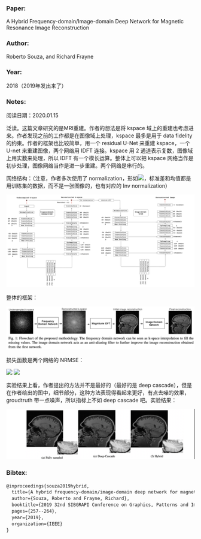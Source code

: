 ### Paper:

A Hybrid Frequency-domain/Image-domain Deep Network for Magnetic Resonance Image Reconstruction

### Author:

Roberto Souza, and Richard Frayne

### Year:

2018（2019年发出来了）

### Notes:

阅读日期：2020.01.15

泛读。这篇文章研究的是MRI重建。作者的想法是将 kspace 域上的重建也考虑进来。作者发现之前的工作都是在图像域上处理，kspace 最多是用于 data fidelity 的约束。作者的框架也比较简单，用一个 residual U-Net 来重建 kspace，一个 U-net 来重建图像，两个网络用 IDFT 连接。kspace 用 2 通道表示复数，图像域上用实数来处理，所以 IDFT 有一个模长运算。整体上可以把 kspace 网络当作是初步处理，图像网络当作是进一步重建。两个网络是串行的。

网络结构：（注意，作者多次使用了 normalization，形如<img src="http://latex.codecogs.com/svg.latex? F_{u_{n o r m}}=\frac{F_{u}-\mu_{F_{u_{t r a i n}}}}{\sigma_{F_{u_{t r a i n}}}}" border="0"/>，标准差和均值都是用训练集的数据，而不是一张图像的，也有对应的 Inv normalization）

<img src="https://raw.githubusercontent.com/Theodore-PKU/pictures/master/%E6%88%AA%E5%B1%8F2020-01-15%E4%B8%8A%E5%8D%8811.12.27.png"/>

整体的框架：

<img src="https://raw.githubusercontent.com/Theodore-PKU/pictures/master/%E6%88%AA%E5%B1%8F2020-01-15%E4%B8%8A%E5%8D%8811.12.19.png"/>

损失函数是两个网络的 NRMSE：

<img src="http://latex.codecogs.com/svg.latex? N R M S E(\widehat{f}, f)=\frac{\sqrt{\frac{1}{M} \sum_{i=1}^{M}[\widehat{f}(i)-f(i)]^{2}}}{\max (f)-\min (f)}" border="0"/>

<img src="http://latex.codecogs.com/svg.latex? \mathcal{L}=\frac{1}{N} \sum_{i=1}^{N} w_{1} \times N R M S E\left(F_{i}, \widehat{F}_{i}\right)+w_{2} \times N R M S E\left(f_{i}, \widehat{f}_{i}\right)" border="0"/>

实验结果上看，作者提出的方法并不是最好的（最好的是 deep cascade），但是在作者给出的图中，细节部分，这种方法表现得看起来更好，有点去噪的效果，groudtruth 带一点噪声，所以指标上不如 deep cascade 吧。实验结果：

<img src="https://raw.githubusercontent.com/Theodore-PKU/pictures/master/%E6%88%AA%E5%B1%8F2020-01-15%E4%B8%8A%E5%8D%8811.20.19.png"/>

### Bibtex:

```latex
@inproceedings{souza2019hybrid,
  title={A hybrid frequency-domain/image-domain deep network for magnetic resonance image reconstruction},
  author={Souza, Roberto and Frayne, Richard},
  booktitle={2019 32nd SIBGRAPI Conference on Graphics, Patterns and Images (SIBGRAPI)},
  pages={257--264},
  year={2019},
  organization={IEEE}
}
```


